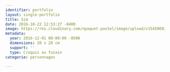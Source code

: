 ```yaml
---
identifier: portfolio
layout: single-portfolio
title: Sim
date: 2016-10-22 12:53:27 -0400
image: https://res.cloudinary.com/npaquet-pastel/image/upload/v1545069216/Sim-bande-dessin%C3%A9e-fusain-20-X-28-cm-2016.jpg
metadata:
  year: 2016-12-01 00:00:00 -0500
  dimensions: 20 x 28 cm
  support: ''
  type: Croquis au fusain
categorie: personnages

---
```

